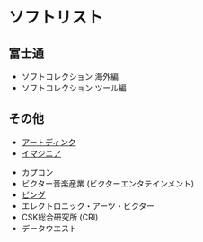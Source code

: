 # ソフトリスト

## 富士通
<!--
* [ソフトコレクション 海外編](Fujitsu%20Soft%20Collection%20Kaigai-hen)
* [ソフトコレクション ツール編](Fujitsu%20Soft%20Collection%20Tool-hen)
-->
* ソフトコレクション 海外編
* ソフトコレクション ツール編

## その他
* [アートディンク](Artdink.md)
* [イマジニア](Imagineer.md)
<!--
* [カプコン](Capcom.md)
* [ビクター音楽産業 (ビクターエンタテインメント)](Victor%20Musical%20Industries.md)
* [ビング](Ving.md)
* [エレクトロニック・アーツ・ビクター](Electronic%20Arts%20Victor)
* [CSK総合研究所 (CRI)](CRI.md)
* [データウエスト](Data%20West.md)
-->
* カプコン
* ビクター音楽産業 (ビクターエンタテインメント)
* [ビング](Ving.md)
* エレクトロニック・アーツ・ビクター
* CSK総合研究所 (CRI)
* データウエスト
